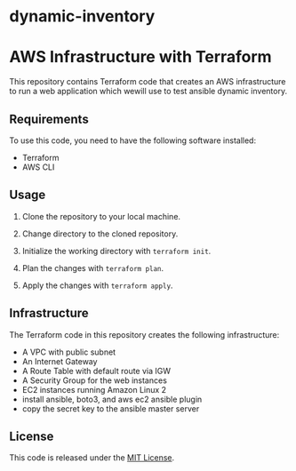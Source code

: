 # dynamic-inventory

# AWS Infrastructure with Terraform

This repository contains Terraform code that creates an AWS infrastructure to run a web application which wewill use to test ansible dynamic inventory.

## Requirements

To use this code, you need to have the following software installed:

- Terraform
- AWS CLI

## Usage

1. Clone the repository to your local machine.
2. Change directory to the cloned repository.

4. Initialize the working directory with `terraform init`.
5. Plan the changes with `terraform plan`.
6. Apply the changes with `terraform apply`.

## Infrastructure

The Terraform code in this repository creates the following infrastructure:

- A VPC with public subnet
- An Internet Gateway
- A Route Table with default route via IGW
- A Security Group for the web instances
- EC2 instances running Amazon Linux 2
- install ansible, boto3, and aws ec2 ansible plugin
- copy the secret key to the ansible master server

## License

This code is released under the [MIT License](LICENSE.md).
